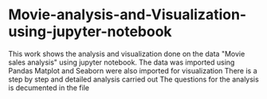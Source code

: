 # Movie-analysis-and-Visualization-using-jupyter-notebook
This work shows the analysis and visualization done on the data "Movie sales analysis" using jupyter notebook.
The data was imported using Pandas
Matplot and Seaborn were also imported for visualization
There is a step by step and detailed analysis carried out
The questions for the analysis is decumented in the file
